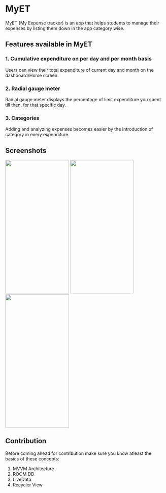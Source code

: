 # MyET
MyET (My Expense tracker) is an app that helps students to manage their expenses by listing them down in the app category wise.

## Features available in MyET
### 1. Cumulative expenditure on per day and per month basis 
Users can view their total expenditure of current day and month on the dashboard/Home screen.
### 2. Radial gauge meter
Radial gauge meter displays the percentage of limit expenditure you spent till then, for that specific day.
### 3. Categories
Adding and analyzing expenses becomes easier by the introduction of category in every expenditure.

## Screenshots 
<img src="https://user-images.githubusercontent.com/73571511/149648573-28e2b46d-5379-4f40-8ae9-0935586bd019.jpg" width="200" height="420" />
<img src="https://user-images.githubusercontent.com/73571511/149648432-fd54e962-2b91-415b-bf2c-69e1528ebadb.jpg" width="200" height="420" />
<img src="https://user-images.githubusercontent.com/73571511/149648427-146cff83-5f16-44f6-a2d2-baf1487e0bca.jpg" width="200" height="420"/>

## Contribution
Before coming ahead for contribution make sure you know atleast the basics of these concepts:
1. MVVM Architecture
2. ROOM DB
3. LiveData
4. Recycler View
